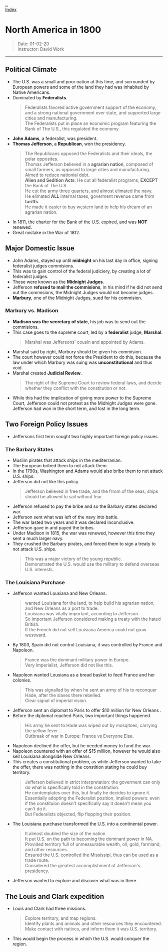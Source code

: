[..](..)  
[Index](/)  
# North America in 1800  
   > Date: 01-02-20  
   > Instructor: David Work  
---     
  
## Political Climate  
   * The U.S. was a small and poor nation at this time, and surrounded by European powers and some of the land they had was inhabited by Native Americans.  
   * Dominated by **Federalists**.  
      > Federalists favored active government support of the economy, and a strong national government over state, and supported large cities and manufacturing.  
       The Federalists put in place an economic program featuring the Bank of The U.S., this regulated the economy.  
   * **John Adams**, a federalist, was president.  
   * **Thomas Jefferson**, a **Republican**, won the presidency.  
      > The Republicans opposed the Federalists and their ideals, the polar opposites.  
       Thomas Jefferson believed in a **agrarian nation**, composed of small farmers, as opposed to large cities and manufacturing.  
       Aimed to reduce nationial debt.  
       **Alien and Sedition Acts**: He cut all federalist programs, **EXCEPT** the Bank of The U.S.  
       He cut the army three quarters, and almost elimated the navy.  
       He elimated **ALL** internal taxes, goverment revenue came from **tariffs**.  
       He made it easier to buy western land to help his dream of an agrarian nation.  
   * In 1811, the charter for the Bank of the U.S. expired, and was **NOT** renewed.  
   * Great mistake in the War of 1812.  
     
## Major Domestic Issue  
   * John Adams, stayed up until **midnight** on his last day in office, signing federalist judges commisions.  
   * This was to gain control of the federal judiciery, by creating a lot of federalist judges.  
   * These were known as the **Midnight Judges**.  
   * Jefferson **refused to mail the commisions**, in his mind if he did not send out the commisions, the Midnight Judges would not become judges.  
   * **Marbury**, one of the Midnight Judges, sued for his commision.  
     
### Marbury vs. Madison  
   * **Madison was the secretary of state**, his job was to send out the commisions.  
   * This case goes to the supreme court, led by a **federalist** judge, **Marshal**.  
     > Marshal was Jeffersons' cousin and appointed by Adams.  
   * Marshal said by right, Marbury should be given his commision.  
   * The court however could not force the President to do this, because the law under which Marbury was suing was **unconstitutional** and thus void.  
   * Marshal created **Judicial Review**.  
      > The right of the Supreme Court to review federal laws, and decide whether they conflict with the constitution or not.  
   * While this had the implication of giving more power to the Supreme Court, Jefferson could not protest as the Midnight Judges were gone. Jefferson had won in the short term, and lost in the long term.  
     
## Two Foreign Policy Issues  
   * Jeffersons first term sought two highly important foreign policy issues.  
     
### The Barbary States  
   * Muslim pirates that attack ships in the mediterranian.  
   * The European bribed them to not attack them.  
   * In the 1790s, Washington and Adams would also bribe them to not attack U.S. ships.  
   * Jefferson did not like this policy.  
      > Jefferson believed in free trade, and the frrom of the seas, ships should be allowed to sail without fear.  
   * Jefferson refused to pay the bribe and so the Barbary states declared war.  
   * Jefferson sent what was left of the navy into battle.  
   * The war lasted two years and it was declared inconclusive.  
   * Jefferson gave in and payed the bribes.  
   * Under Madison in 1815, the war was renewed, however this time they sent a much larger navy.  
   * They crushed the Barbary pirates, and forced them to sign a treaty to not attack U.S. ships.  
      > This was a major victory of the young republic.  
       Demonstrated the U.S. would use the military to defend overseas U.S. interests.  
     
### The Louisiana Purchase  
   * Jefferson wanted Lousiana and New Orleans.  
      > wanted Louisiana for the land, to help build his agrarian nation, and New Orleans as a port to trade.  
       Louisiana was vitally important, according to Jefferson.  
       So important Jefferson considered making a treaty with the hated British.  
       If the French did not sell Louisiana America could not grow westward.  
   * By 1803, Spain did not control Louisiana, it was controlled by France and Napoleon.  
      > France was the dominant military power in Europe.  
       Very Imperialist, Jefferson did not like this.  
   * Napoleon wanted Lousiana as a bread basket to feed France and her colonies.  
      > This was signalled by when he sent an army of his to reconquer Hade, after the slaves there rebelled.  
       Clear signal of imperial vision.  
   * Jefferson sent an diplomat to Paris to offer $10 million for New Orleans .  
   * Before the diplomat reached Paris, two important things happened.  
      > His army he sent to Hade was wiped out by mosqitoes, carrying the yellow fever .  
       Outbreak of war in Europe: France vs Everyone Else.  
   * Napoleon declined the offer, but he needed money to fund the war.  
   * Napoleon countered with an offer of $15 million, however he would also sell Louisiana alongside New Orleans.  
   * This creates a constitutional problem, as while Jefferson wanted to take the offer, there was nothing in the constition stating he could buy territory.  
      > Jefferson believed in strict interpretation: the goverment can only do what is specifically told in the constitution.  
       He contemplates over this, but finally he decides to ignore it.  
       Essentially adopting the Federalist position, implied powers: even if the constituion doesn't specifically say it doesn't mean you can't do it.  
       But Federalists objected, flip flopping their position.  
   * The Louisiana purchase transformed the U.S. into a continental power.  
      > It almost doubled the size of the nation.  
       It put U.S. on the path to becoming the dominant power in NA.  
       Provided territory full of unmeasurable wealth, oil, gold, farmland, and other resources.  
       Ensured the U.S. controlled the Mississipi, thus can be used as a trade route.  
       Considered the greatest accomplishment of Jefferson's presidency.  
   * Jefferson wanted to explore and discover what was in there.  
     
## The Louis and Clark expedition  
   * Louis and Clark had three missions.  
      > Explore territory, and map regions.  
       Identify plants and animals and other resources they encountered.  
       Make contact with natives, and inform them it was U.S. territory.  
   * This would begin the process in which the U.S. would conquer the region.  
     
